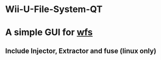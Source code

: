 # Wii-U-File-System-QT
# A simple GUI for [wfs](https://github.com/koolkdev/wfslib)

## Include Injector, Extractor and fuse (linux only)

